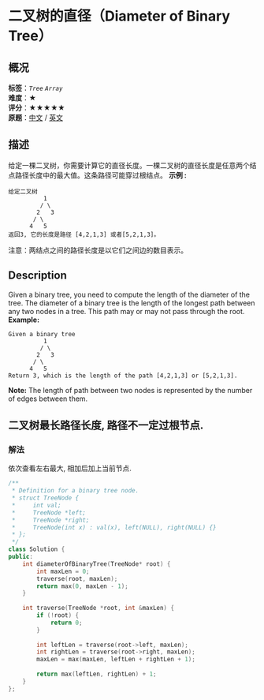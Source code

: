 # 二叉树的直径（Diameter of Binary Tree）
## 概况
**标签**：*`Tree`*  *`Array`*<br>
**难度**：★<br>
**评分**：★★★★★<br>
**原题**：[中文](https://leetcode-cn.com/problems/diameter-of-binary-tree) / [英文](https://leetcode.com/problems/diameter-of-binary-tree)
## 描述
给定一棵二叉树，你需要计算它的直径长度。一棵二叉树的直径长度是任意两个结点路径长度中的最大值。这条路径可能穿过根结点。
**示例 :**
```
给定二叉树
          1
         / \
        2   3
       / \     
      4   5    
返回3, 它的长度是路径 [4,2,1,3] 或者[5,2,1,3]。
```
注意：两结点之间的路径长度是以它们之间边的数目表示。
## Description
Given a binary tree, you need to compute the length of the diameter of the tree. The diameter of a binary tree is the length of the longest path between any two nodes in a tree. This path may or may not pass through the root.
**Example:**
```
Given a binary tree 
          1
         / \
        2   3
       / \     
      4   5    
Return 3, which is the length of the path [4,2,1,3] or [5,2,1,3].
```
**Note:**
The length of path between two nodes is represented by the number of edges between them.
## 二叉树最长路径长度, 路径不一定过根节点.
### 解法
依次查看左右最大, 相加后加上当前节点.
```c++
/**
 * Definition for a binary tree node.
 * struct TreeNode {
 *     int val;
 *     TreeNode *left;
 *     TreeNode *right;
 *     TreeNode(int x) : val(x), left(NULL), right(NULL) {}
 * };
 */
class Solution {
public:
    int diameterOfBinaryTree(TreeNode* root) {
        int maxLen = 0;
        traverse(root, maxLen);
        return max(0, maxLen - 1);
    }
    
    int traverse(TreeNode *root, int &maxLen) {
        if (!root) {
            return 0;
        }
        
        int leftLen = traverse(root->left, maxLen);
        int rightLen = traverse(root->right, maxLen);
        maxLen = max(maxLen, leftLen + rightLen + 1);
        
        return max(leftLen, rightLen) + 1;
    }
};
```